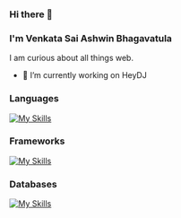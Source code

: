 ### Hi there 👋

### I'm Venkata Sai Ashwin Bhagavatula
I am curious about all things web.

- 🔭 I’m currently working on HeyDJ 

### Languages
[![My Skills](https://skillicons.dev/icons?i=js,ts,html,css,java,python)](https://skillicons.dev)

### Frameworks
[![My Skills](https://skillicons.dev/icons?i=express,react,next,tailwind)](https://skillicons.dev)

### Databases
[![My Skills](https://skillicons.dev/icons?i=mongodb)](https://skillicons.dev)
<!--
**ashwinbhagavatula/ashwinbhagavatula** is a ✨ _special_ ✨ repository because its `README.md` (this file) appears on your GitHub profile.

Here are some ideas to get you started:

- 🔭 I’m currently working on ...
- 🌱 I’m currently learning ...
- 👯 I’m looking to collaborate on ...
- 🤔 I’m looking for help with ...
- 💬 Ask me about ...
- 📫 How to reach me: ...
- 😄 Pronouns: ...
- ⚡ Fun fact: ...
-->
